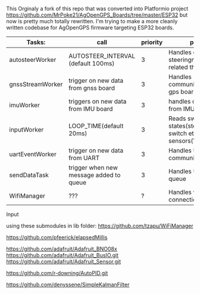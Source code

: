 This Orginaly a fork of this repo that was converted into Platformio project
https://github.com/MrPoke21/AgOpenGPS_Boards/tree/master/ESP32 but now is pretty much totally rewritten. I'm trying to make a more cleanly written codebase for AgOpenGPS firmware targeting ESP32 boards. 

|Tasks:| call |priority|purpose |
|---|---|---|---|
|autosteerWorker|AUTOSTEER_INTERVAL (default 100ms)|3|Handles everything steeringmotor/hydraulic related things|
|gnssStreamWorker|trigger on new data from gnss board|3|Handles communication to/from gps board|
|imuWorker|triggers on new data from IMU board|3|handles communication from IMU board|
|inputWorker|LOOP_TIME(default 20ms)|3|Reads switch states(steer and work switch etc.) and analog sensors(WAS for now)|
|uartEventWorker|trigger on new data from UART|3|Handles UART(Serial) communication|
|sendDataTask|trigger when new message added to queue|3|Handles UDP send queue|
|WifiManager|???|?|Handles wifi connection|





Input


using these submodules in lib folder:
https://github.com/tzapu/WiFiManager

https://github.com/pfeerick/elapsedMillis

https://github.com/adafruit/Adafruit_BNO08x
https://github.com/adafruit/Adafruit_BusIO.git
https://github.com/adafruit/Adafruit_Sensor.git

https://github.com/r-downing/AutoPID.git

https://github.com/denyssene/SimpleKalmanFilter
